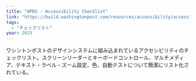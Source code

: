 ```yaml
---
title: "WPDS - Accessibility Checklist"
link: "https://build.washingtonpost.com/resources/accessibility/accessibility-checklist"
tags:
  - "チェックリスト"
year: 2023
---
```


ワシントンポストのデザインシステムに組み込まれているアクセシビリティのチェックリスト。スクリーンリーダーとキーボードコントロール、マルチメディア、テキスト・ラベル・ズーム設定、色、自動テストについて簡潔にリスト化されている。
